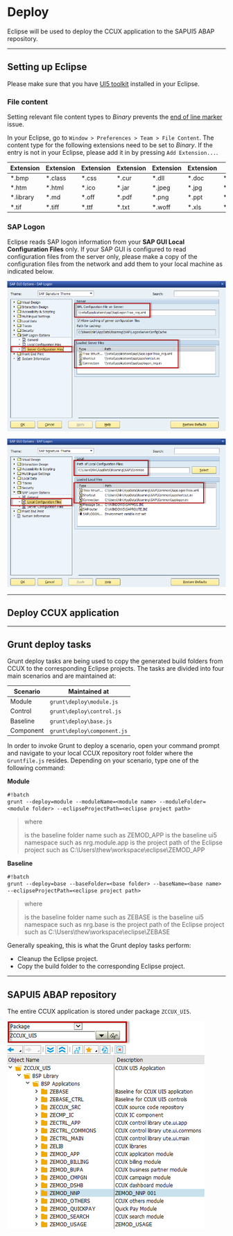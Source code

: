 # Deploy #
Eclipse will be used to deploy the CCUX application to the SAPUI5 ABAP repository.

***
## Setting up Eclipse ##
Please make sure that you have [UI5 toolkit](prerequisites.md#markdown-header-sap-ui-development-toolkit-for-html5) installed in your Eclipse.

### File content ##
Setting relevant file content types to *Binary* prevents the [end of line marker](http://help.sap.com/saphelp_uiaddon10/helpdata/en/46/d0d54889be48d7abba0fa061c65835/content.htm) issue.

In your Eclipse, go to `Window > Preferences > Team > File Content`. The content type for the following extensions need to be set to *Binary*. If the entry is not in your Eclipse, please add it in by pressing `Add Extension...`.

Extension  | Extension | Extension | Extension | Extension | Extension | Extension     | Extension | Extension
---------- | --------- | --------- | --------- | --------- | --------- | ------------- | --------- | ---------
\*.bmp     | \*.class  |  \*.css   | \*.cur    | \*.dll    | \*.doc    | \*.eot        | \*.exe    | \*.gif
\*.htm     | \*.html   |  \*.ico   | \*.jar    | \*.jpeg   | \*.jpg    | \*.js         | \*.json   | \*.less
\*.library | \*.md     |  \*.off   | \*.pdf    | \*.png    | \*.ppt    | \*.properties | \*.so     | \*.theme
\*.tif     | \*.tiff   |  \*.ttf   | \*.txt    | \*.woff   | \*.xls    | \*.xml        | \*.zip    |

### SAP Logon ###
Eclipse reads SAP logon information from your **SAP GUI Local Configuration Files** only. If your SAP GUI is configured to read configuration files from the server only, please make a copy of the configuration files from the network and add them to your local machine as indicated below.

![SAP GUI Server Configuration Files](img/deploy.015.png)

![SAP GUI Local Configuration Files](img/deploy.016.png)

***
## Deploy CCUX application ##



***
## Grunt deploy tasks ##
Grunt deploy tasks are being used to copy the generated build folders from CCUX to the corresponding Eclipse projects. The tasks are divided into four main scenarios and are maintained at:

Scenario  | Maintained at
--------- | ---------------------------
Module    | `grunt\deploy\module.js`
Control   | `grunt\deploy\control.js`
Baseline  | `grunt\deploy\base.js`
Component | `grunt\deploy\component.js`

In order to invoke Grunt to deploy a scenario, open your command prompt and navigate to your local CCUX repository root folder where the `Gruntfile.js` resides. Depending on your scenario, type one of the following command:

**Module**
```
#!batch
grunt --deploy=module --moduleName=<module name> --moduleFolder=<module folder> --eclipseProjectPath=<eclipse project path>
```

> where
>
> <module folder> is the baseline folder name such as ZEMOD_APP
> <module name> is the baseline ui5 namespace such as nrg.module.app
> <eclipse project path> is the project path of the Eclipse project such as C:\Users\thew\workspace\eclipse\ZEMOD_APP

**Baseline**
```
#!batch
grunt --deploy=base --baseFolder=<base folder> --baseName=<base name> --eclipseProjectPath=<eclipse project path>
```

> where
>
> <base folder> is the baseline folder name such as ZEBASE
> <base name> is the baseline ui5 namespace such as nrg.base
> <eclipse project path> is the project path of the Eclipse project such as C:\Users\thew\workspace\eclipse\ZEBASE

Generally speaking, this is what the Grunt deploy tasks perform:

* Cleanup the Eclipse project.
* Copy the build folder to the corresponding Eclipse project.

***
## SAPUI5 ABAP repository ##
The entire CCUX application is stored under package `ZCCUX_UI5`.

![SAP packge ZCCUX_UI5](img/deploy.014.png)
